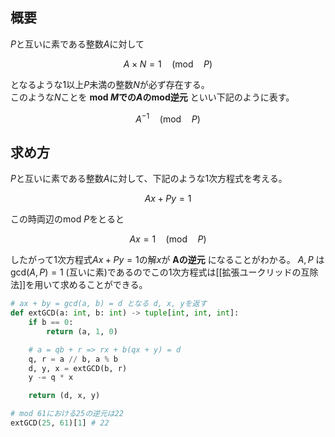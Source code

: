 ## 概要

$P$と互いに素である整数$A$に対して

$$
A \times N = 1\quad (\textrm{mod} \quad P)
$$

となるような1以上$P$未満の整数$N$が必ず存在する。  
このような$N$ことを __mod $M$での$A$のmod逆元__ といい下記のように表す。

$$
A^{-1}\quad (\textrm{mod} \quad P)
$$

## 求め方

$P$と互いに素である整数$A$に対して、下記のような1次方程式を考える。

$$
Ax + Py = 1
$$

この時両辺のmod $P$をとると

$$
Ax = 1 \quad (\textrm{mod} \quad P)
$$

したがって1次方程式$Ax+Py=1$の解$x$が __Aの逆元__ になることがわかる。 $A, P$ は $\textrm{gcd}(A, P) = 1$ (互いに素)であるのでこの1次方程式は[[拡張ユークリッドの互除法]]を用いて求めることができる。

```Python
# ax + by = gcd(a, b) = d となる d, x, yを返す
def extGCD(a: int, b: int) -> tuple[int, int, int]:
    if b == 0:
        return (a, 1, 0)

    # a = qb + r => rx + b(qx + y) = d
    q, r = a // b, a % b
    d, y, x = extGCD(b, r)
    y -= q * x

    return (d, x, y)

# mod 61における25の逆元は22
extGCD(25, 61)[1] # 22
```
